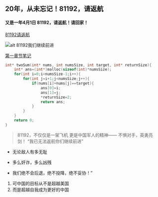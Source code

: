 ## 20年，从未忘记！81192，请返航
#### 又是一年4月1日 81192，请返航！请回家！

[81192请返航](https://mbd.baidu.com/newspage/data/landingsuper?context=%7B%22nid%22%3A%22news_9824726861978634365%22%7D&n_type=0&p_from=1)

![alt 81192我们继续前进](https://pics6.baidu.com/feed/bd315c6034a85edfd5a1658e065e412bdd547504.jpeg?token=62345fb8ea8bd0f8067e5f27a77d6a22)

[第一章节笔记](notes/note1.md)

```C
int* twoSum(int* nums, int numsSize, int target, int* returnSize){
    int* ans=(int*)malloc(sizeof(int)*numsSize);
    for(int i=0;i<numsSize-1;i++){
        for(int j=i+1;j<numsSize;j++){
            if(nums[i]+nums[j]==target){
                ans[0]=i;
                ans[1]=j;
                *returnSize=2;
                return ans;
            }
        }
    }
    return 0;
}
```

>81192，不仅仅是一架飞机
>更是中国军人的精神——
>不惧对手，英勇亮剑！
>“我已无法返航你们继续前进”

* 无论敌人有多无耻
+ 多么奸诈，多么凶残
- 我们绝不会后退，绝不投降，绝不妥协！”

1. 可中国的目标从不是超越美国
2. 而是超越自我成为更好的中国
